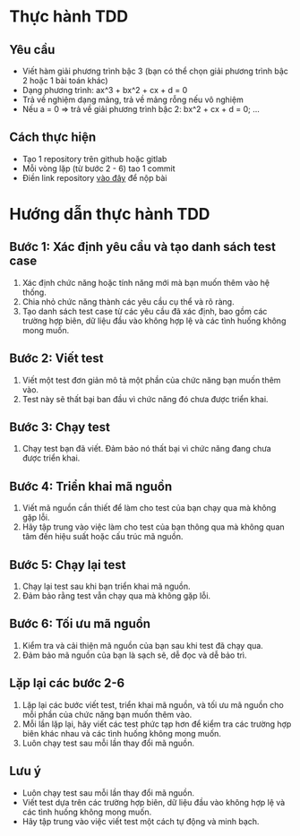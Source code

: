 # Thực hành TDD
## Yêu cầu
- Viết hàm giải phương trình bậc 3 (bạn có thể chọn giải phương trình bậc 2 hoặc 1 bài toán khác)
- Dạng phương trình: ax^3 + bx^2 + cx + d = 0
- Trả về nghiệm dạng mảng, trả về mảng rỗng nếu vô nghiệm
- Nếu a = 0 => trả về giải phương trình bậc 2: bx^2 + cx + d = 0; ...
## Cách thực hiện
- Tạo 1 repository trên github hoặc gitlab
- Mỗi vòng lặp (từ bước 2 - 6) tao 1 commit
- Điền link repository [vào đây](https://docs.google.com/spreadsheets/d/1VWgBO0Bsrb3QYxQGcmwyrjeiLwSBqgSG7lKdMTrs27M/edit?usp=sharing) để nộp bài

# Hướng dẫn thực hành TDD
## Bước 1: Xác định yêu cầu và tạo danh sách test case
1. Xác định chức năng hoặc tính năng mới mà bạn muốn thêm vào hệ thống.
2. Chia nhỏ chức năng thành các yêu cầu cụ thể và rõ ràng.
3. Tạo danh sách test case từ các yêu cầu đã xác định, bao gồm các trường hợp biên, dữ liệu đầu vào không hợp lệ và các tình huống không mong muốn.

## Bước 2: Viết test
1. Viết một test đơn giản mô tả một phần của chức năng bạn muốn thêm vào.
2. Test này sẽ thất bại ban đầu vì chức năng đó chưa được triển khai.

## Bước 3: Chạy test
1. Chạy test bạn đã viết. Đảm bảo nó thất bại vì chức năng đang chưa được triển khai.

## Bước 4: Triển khai mã nguồn
1. Viết mã nguồn cần thiết để làm cho test của bạn chạy qua mà không gặp lỗi.
2. Hãy tập trung vào việc làm cho test của bạn thông qua mà không quan tâm đến hiệu suất hoặc cấu trúc mã nguồn.

## Bước 5: Chạy lại test
1. Chạy lại test sau khi bạn triển khai mã nguồn.
2. Đảm bảo rằng test vẫn chạy qua mà không gặp lỗi.

## Bước 6: Tối ưu mã nguồn
1. Kiểm tra và cải thiện mã nguồn của bạn sau khi test đã chạy qua.
2. Đảm bảo mã nguồn của bạn là sạch sẽ, dễ đọc và dễ bảo trì.

## Lặp lại các bước 2-6
1. Lặp lại các bước viết test, triển khai mã nguồn, và tối ưu mã nguồn cho mỗi phần của chức năng bạn muốn thêm vào.
2. Mỗi lần lặp lại, hãy viết các test phức tạp hơn để kiểm tra các trường hợp biên khác nhau và các tình huống không mong muốn.
3. Luôn chạy test sau mỗi lần thay đổi mã nguồn.

## Lưu ý
- Luôn chạy test sau mỗi lần thay đổi mã nguồn.
- Viết test dựa trên các trường hợp biên, dữ liệu đầu vào không hợp lệ và các tình huống không mong muốn.
- Hãy tập trung vào việc viết test một cách tự động và minh bạch.